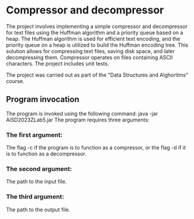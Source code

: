 # Compressor and decompressor
The project involves implementing a simple compressor and decompressor for text files using the Huffman algorithm and a priority queue based on a heap. The Huffman algorithm is used for efficient text encoding, and the priority queue on a heap is utilized to build the Huffman encoding tree. This solution allows for compressing text files, saving disk space, and later decompressing them. Compressor operates on files containing ASCII characters. The project includes unit tests.

The project was carried out  as part of the "Data Structures and Alghoritms" course.
## Program invocation

The program is invoked using the following command:
java -jar AiSD2023ZLab5.jar
The program requires three arguments:

### The first argument:
The flag -c if the program is to function as a compressor, or the flag -d if it is to function as a decompressor.
### The second argument:
The path to the input file.
### The third argument:
The path to the output file.
